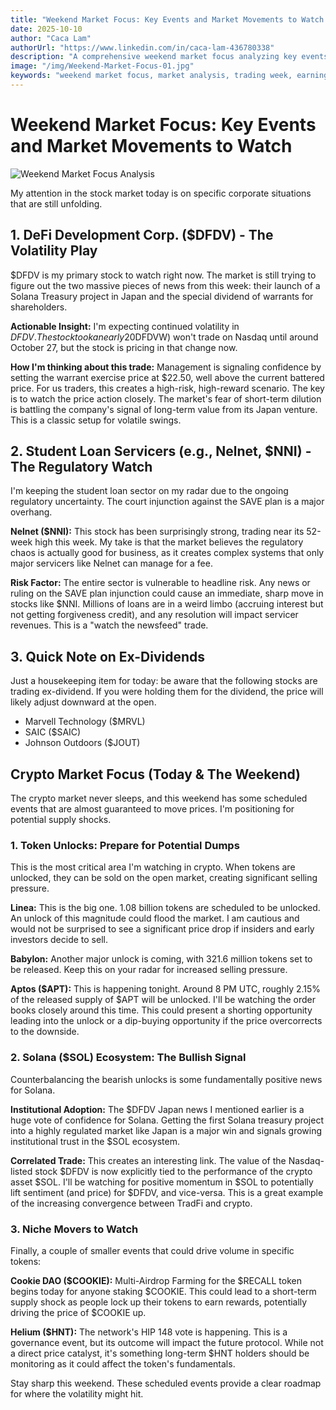 ```yaml
---
title: "Weekend Market Focus: Key Events and Market Movements to Watch 01"
date: 2025-10-10
author: "Caca Lam"
authorUrl: "https://www.linkedin.com/in/caca-lam-436780338"
description: "A comprehensive weekend market focus analyzing key events, earnings announcements, and market movements that could impact trading in the upcoming week."
image: "/img/Weekend-Market-Focus-01.jpg"
keywords: "weekend market focus, market analysis, trading week, earnings, market movements"
---
```


# Weekend Market Focus: Key Events and Market Movements to Watch

![Weekend Market Focus Analysis](/img/Weekend-Market-Focus-01.jpg)

My attention in the stock market today is on specific corporate situations that are still unfolding.

## 1. DeFi Development Corp. ($DFDV) - The Volatility Play

$DFDV is my primary stock to watch right now. The market is still trying to figure out the two massive pieces of news from this week: their launch of a Solana Treasury project in Japan and the special dividend of warrants for shareholders.

**Actionable Insight:** I'm expecting continued volatility in $DFDV. The stock took a nearly 20% hit on Wednesday after the warrant dividend was announced, which signals market fear about dilution from the 3.3 million new warrants. These warrants ($DFDVW) won't trade on Nasdaq until around October 27, but the stock is pricing in that change now.

**How I'm thinking about this trade:** Management is signaling confidence by setting the warrant exercise price at $22.50, well above the current battered price. For us traders, this creates a high-risk, high-reward scenario. The key is to watch the price action closely. The market's fear of short-term dilution is battling the company's signal of long-term value from its Japan venture. This is a classic setup for volatile swings.

## 2. Student Loan Servicers (e.g., Nelnet, $NNI) - The Regulatory Watch

I'm keeping the student loan sector on my radar due to the ongoing regulatory uncertainty. The court injunction against the SAVE plan is a major overhang.

**Nelnet ($NNI):** This stock has been surprisingly strong, trading near its 52-week high this week. My take is that the market believes the regulatory chaos is actually good for business, as it creates complex systems that only major servicers like Nelnet can manage for a fee.

**Risk Factor:** The entire sector is vulnerable to headline risk. Any news or ruling on the SAVE plan injunction could cause an immediate, sharp move in stocks like $NNI. Millions of loans are in a weird limbo (accruing interest but not getting forgiveness credit), and any resolution will impact servicer revenues. This is a "watch the newsfeed" trade.

## 3. Quick Note on Ex-Dividends

Just a housekeeping item for today: be aware that the following stocks are trading ex-dividend. If you were holding them for the dividend, the price will likely adjust downward at the open.

- Marvell Technology ($MRVL)
- SAIC ($SAIC)
- Johnson Outdoors ($JOUT)

## Crypto Market Focus (Today & The Weekend)

The crypto market never sleeps, and this weekend has some scheduled events that are almost guaranteed to move prices. I'm positioning for potential supply shocks.

### 1. Token Unlocks: Prepare for Potential Dumps

This is the most critical area I'm watching in crypto. When tokens are unlocked, they can be sold on the open market, creating significant selling pressure.

**Linea:** This is the big one. 1.08 billion tokens are scheduled to be unlocked. An unlock of this magnitude could flood the market. I am cautious and would not be surprised to see a significant price drop if insiders and early investors decide to sell.

**Babylon:** Another major unlock is coming, with 321.6 million tokens set to be released. Keep this on your radar for increased selling pressure.

**Aptos ($APT):** This is happening tonight. Around 8 PM UTC, roughly 2.15% of the released supply of $APT will be unlocked. I'll be watching the order books closely around this time. This could present a shorting opportunity leading into the unlock or a dip-buying opportunity if the price overcorrects to the downside.

### 2. Solana ($SOL) Ecosystem: The Bullish Signal

Counterbalancing the bearish unlocks is some fundamentally positive news for Solana.

**Institutional Adoption:** The $DFDV Japan news I mentioned earlier is a huge vote of confidence for Solana. Getting the first Solana treasury project into a highly regulated market like Japan is a major win and signals growing institutional trust in the $SOL ecosystem.

**Correlated Trade:** This creates an interesting link. The value of the Nasdaq-listed stock $DFDV is now explicitly tied to the performance of the crypto asset $SOL. I'll be watching for positive momentum in $SOL to potentially lift sentiment (and price) for $DFDV, and vice-versa. This is a great example of the increasing convergence between TradFi and crypto.

### 3. Niche Movers to Watch

Finally, a couple of smaller events that could drive volume in specific tokens:

**Cookie DAO ($COOKIE):** Multi-Airdrop Farming for the $RECALL token begins today for anyone staking $COOKIE. This could lead to a short-term supply shock as people lock up their tokens to earn rewards, potentially driving the price of $COOKIE up.

**Helium ($HNT):** The network's HIP 148 vote is happening. This is a governance event, but its outcome will impact the future protocol. While not a direct price catalyst, it's something long-term $HNT holders should be monitoring as it could affect the token's fundamentals.

Stay sharp this weekend. These scheduled events provide a clear roadmap for where the volatility might hit.